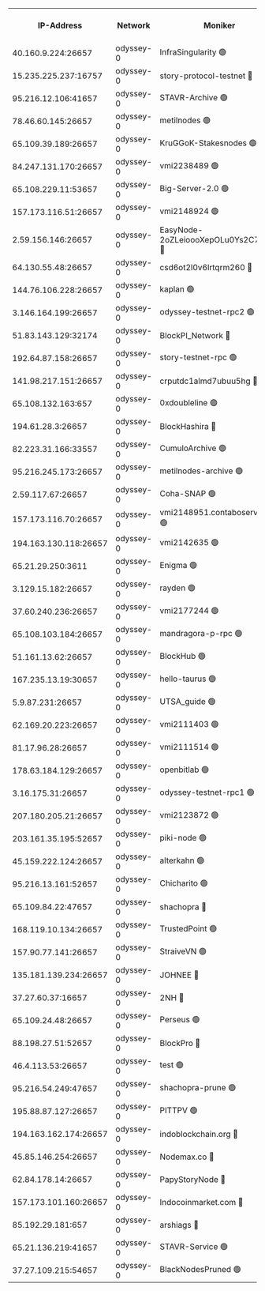 


<table><tr><th>IP-Address</th><th>Network</th><th>Moniker</th><th>Latest Block Height</th><th>Earliest Block Height</th><th>Catching Up</th><th>Tx Index</th><th>Voting Power</th><th>Version</th><th>Scan Time</th></tr><tr><td>40.160.9.224:26657</td><td>odyssey-0</td><td>InfraSingularity 🟢</td><td>1188448</td><td>1</td><td>False</td><td>off</td><td>0</td><td>0.38.9</td><td>2024-12-11T08:47:50.316913744UTC</td></tr><tr><td>15.235.225.237:16757</td><td>odyssey-0</td><td>story-protocol-testnet 🔴</td><td>1188450</td><td>1</td><td>False</td><td>off</td><td>141024000</td><td>0.38.9</td><td>2024-12-11T08:47:59.765356005UTC</td></tr><tr><td>95.216.12.106:41657</td><td>odyssey-0</td><td>STAVR-Archive 🟢</td><td>1187337</td><td>1</td><td>False</td><td>on</td><td>0</td><td>0.38.9</td><td>2024-12-11T08:48:02.699911215UTC</td></tr><tr><td>78.46.60.145:26657</td><td>odyssey-0</td><td>metilnodes 🟢</td><td>1188454</td><td>1</td><td>False</td><td>off</td><td>0</td><td>0.38.9</td><td>2024-12-11T08:48:13.933828334UTC</td></tr><tr><td>65.109.39.189:26657</td><td>odyssey-0</td><td>KruGGoK-Stakesnodes 🟢</td><td>1188456</td><td>1</td><td>False</td><td>on</td><td>0</td><td>0.38.9</td><td>2024-12-11T08:48:18.761516964UTC</td></tr><tr><td>84.247.131.170:26657</td><td>odyssey-0</td><td>vmi2238489 🟢</td><td>1017014</td><td>1</td><td>False</td><td>off</td><td>0</td><td>0.38.9</td><td>2024-12-11T08:48:19.247838252UTC</td></tr><tr><td>65.108.229.11:53657</td><td>odyssey-0</td><td>Big-Server-2.0 🟢</td><td>1188456</td><td>1</td><td>False</td><td>off</td><td>0</td><td>0.38.9</td><td>2024-12-11T08:48:19.723000181UTC</td></tr><tr><td>157.173.116.51:26657</td><td>odyssey-0</td><td>vmi2148924 🟢</td><td>1038364</td><td>1</td><td>False</td><td>off</td><td>0</td><td>0.38.9</td><td>2024-12-11T08:48:20.117108906UTC</td></tr><tr><td>2.59.156.146:26657</td><td>odyssey-0</td><td>EasyNode-2oZLeioooXepOLu0Ys2C7st0ry 🔴</td><td>1188456</td><td>1</td><td>False</td><td>off</td><td>141024000</td><td>0.38.9</td><td>2024-12-11T08:48:20.599573601UTC</td></tr><tr><td>64.130.55.48:26657</td><td>odyssey-0</td><td>csd6ot2l0v6lrtqrm260 🔴</td><td>1188456</td><td>1</td><td>False</td><td>off</td><td>507024000</td><td>0.38.9</td><td>2024-12-11T08:48:21.432401668UTC</td></tr><tr><td>144.76.106.228:26657</td><td>odyssey-0</td><td>kaplan 🟢</td><td>1188459</td><td>1</td><td>False</td><td>off</td><td>0</td><td>0.38.9</td><td>2024-12-11T08:48:31.831161880UTC</td></tr><tr><td>3.146.164.199:26657</td><td>odyssey-0</td><td>odyssey-testnet-rpc2 🟢</td><td>1188459</td><td>1</td><td>False</td><td>off</td><td>0</td><td>0.38.9</td><td>2024-12-11T08:48:33.113172540UTC</td></tr><tr><td>51.83.143.129:32174</td><td>odyssey-0</td><td>BlockPI_Network 🔴</td><td>1188460</td><td>1</td><td>False</td><td>off</td><td>141100000</td><td>0.38.9</td><td>2024-12-11T08:48:37.200518170UTC</td></tr><tr><td>192.64.87.158:26657</td><td>odyssey-0</td><td>story-testnet-rpc 🟢</td><td>1188461</td><td>1</td><td>False</td><td>off</td><td>0</td><td>0.38.9</td><td>2024-12-11T08:48:38.415620994UTC</td></tr><tr><td>141.98.217.151:26657</td><td>odyssey-0</td><td>crputdc1almd7ubuu5hg 🔴</td><td>1188463</td><td>1</td><td>False</td><td>off</td><td>507025000</td><td>0.38.9</td><td>2024-12-11T08:48:45.826250501UTC</td></tr><tr><td>65.108.132.163:657</td><td>odyssey-0</td><td>0xdoubleline 🟢</td><td>1188464</td><td>1</td><td>False</td><td>off</td><td>0</td><td>0.38.9</td><td>2024-12-11T08:48:49.826281708UTC</td></tr><tr><td>194.61.28.3:26657</td><td>odyssey-0</td><td>BlockHashira 🔴</td><td>1188464</td><td>1</td><td>False</td><td>off</td><td>141090000</td><td>0.38.9</td><td>2024-12-11T08:48:50.337446889UTC</td></tr><tr><td>82.223.31.166:33557</td><td>odyssey-0</td><td>CumuloArchive 🟢</td><td>1188467</td><td>1</td><td>False</td><td>on</td><td>0</td><td>0.38.9</td><td>2024-12-11T08:48:58.860720119UTC</td></tr><tr><td>95.216.245.173:26657</td><td>odyssey-0</td><td>metilnodes-archive 🟢</td><td>1188467</td><td>1</td><td>False</td><td>on</td><td>0</td><td>0.38.9</td><td>2024-12-11T08:48:59.718048563UTC</td></tr><tr><td>2.59.117.67:26657</td><td>odyssey-0</td><td>Coha-SNAP 🟢</td><td>1188467</td><td>1</td><td>False</td><td>off</td><td>0</td><td>0.38.9</td><td>2024-12-11T08:49:06.807991411UTC</td></tr><tr><td>157.173.116.70:26657</td><td>odyssey-0</td><td>vmi2148951.contaboserver.net 🟢</td><td>1188469</td><td>1</td><td>False</td><td>off</td><td>0</td><td>0.38.9</td><td>2024-12-11T08:49:11.904092015UTC</td></tr><tr><td>194.163.130.118:26657</td><td>odyssey-0</td><td>vmi2142635 🟢</td><td>871619</td><td>1</td><td>False</td><td>off</td><td>0</td><td>0.38.9</td><td>2024-12-11T08:49:12.909433362UTC</td></tr><tr><td>65.21.29.250:3611</td><td>odyssey-0</td><td>Enigma 🟢</td><td>1188471</td><td>1</td><td>False</td><td>on</td><td>0</td><td>0.38.9</td><td>2024-12-11T08:49:21.822803260UTC</td></tr><tr><td>3.129.15.182:26657</td><td>odyssey-0</td><td>rayden 🟢</td><td>1188472</td><td>1</td><td>False</td><td>on</td><td>0</td><td>0.38.9</td><td>2024-12-11T08:49:25.216149248UTC</td></tr><tr><td>37.60.240.236:26657</td><td>odyssey-0</td><td>vmi2177244 🟢</td><td>940676</td><td>1</td><td>False</td><td>off</td><td>0</td><td>0.38.9</td><td>2024-12-11T08:49:32.565503579UTC</td></tr><tr><td>65.108.103.184:26657</td><td>odyssey-0</td><td>mandragora-p-rpc 🟢</td><td>1188475</td><td>1</td><td>False</td><td>on</td><td>0</td><td>0.38.9</td><td>2024-12-11T08:49:33.376881349UTC</td></tr><tr><td>51.161.13.62:26657</td><td>odyssey-0</td><td>BlockHub 🟢</td><td>1188475</td><td>1</td><td>False</td><td>off</td><td>0</td><td>0.38.9</td><td>2024-12-11T08:49:34.524764378UTC</td></tr><tr><td>167.235.13.19:30657</td><td>odyssey-0</td><td>hello-taurus 🟢</td><td>1188475</td><td>1</td><td>False</td><td>on</td><td>0</td><td>0.38.9</td><td>2024-12-11T08:49:35.842238992UTC</td></tr><tr><td>5.9.87.231:26657</td><td>odyssey-0</td><td>UTSA_guide 🟢</td><td>1188476</td><td>1</td><td>False</td><td>on</td><td>0</td><td>0.38.9</td><td>2024-12-11T08:49:36.930407397UTC</td></tr><tr><td>62.169.20.223:26657</td><td>odyssey-0</td><td>vmi2111403 🟢</td><td>949028</td><td>1</td><td>False</td><td>off</td><td>0</td><td>0.38.9</td><td>2024-12-11T08:49:39.782658517UTC</td></tr><tr><td>81.17.96.28:26657</td><td>odyssey-0</td><td>vmi2111514 🟢</td><td>949252</td><td>1</td><td>False</td><td>off</td><td>0</td><td>0.38.9</td><td>2024-12-11T08:49:49.010436578UTC</td></tr><tr><td>178.63.184.129:26657</td><td>odyssey-0</td><td>openbitlab 🟢</td><td>1188480</td><td>1</td><td>False</td><td>on</td><td>0</td><td>0.38.9</td><td>2024-12-11T08:49:52.314504206UTC</td></tr><tr><td>3.16.175.31:26657</td><td>odyssey-0</td><td>odyssey-testnet-rpc1 🟢</td><td>1188482</td><td>1</td><td>False</td><td>off</td><td>0</td><td>0.38.9</td><td>2024-12-11T08:49:58.877976326UTC</td></tr><tr><td>207.180.205.21:26657</td><td>odyssey-0</td><td>vmi2123872 🟢</td><td>933757</td><td>1</td><td>False</td><td>off</td><td>0</td><td>0.38.9</td><td>2024-12-11T08:49:59.302580320UTC</td></tr><tr><td>203.161.35.195:52657</td><td>odyssey-0</td><td>piki-node 🟢</td><td>1188452</td><td>109001</td><td>False</td><td>off</td><td>0</td><td>0.38.9</td><td>2024-12-11T08:48:05.812182689UTC</td></tr><tr><td>45.159.222.124:26657</td><td>odyssey-0</td><td>alterkahn 🟢</td><td>1188476</td><td>113001</td><td>False</td><td>off</td><td>0</td><td>0.38.9</td><td>2024-12-11T08:49:40.742058020UTC</td></tr><tr><td>95.216.13.161:52657</td><td>odyssey-0</td><td>Chicharito 🟢</td><td>1188450</td><td>121001</td><td>False</td><td>off</td><td>0</td><td>0.38.12</td><td>2024-12-11T08:47:58.773553641UTC</td></tr><tr><td>65.109.84.22:47657</td><td>odyssey-0</td><td>shachopra 🔴</td><td>1188473</td><td>318001</td><td>False</td><td>off</td><td>143550000</td><td>0.38.9</td><td>2024-12-11T08:49:26.662400169UTC</td></tr><tr><td>168.119.10.134:26657</td><td>odyssey-0</td><td>TrustedPoint 🟢</td><td>1188480</td><td>339001</td><td>False</td><td>off</td><td>0</td><td>0.38.9</td><td>2024-12-11T08:49:53.138752995UTC</td></tr><tr><td>157.90.77.141:26657</td><td>odyssey-0</td><td>StraiveVN 🟢</td><td>1188461</td><td>342001</td><td>False</td><td>off</td><td>0</td><td>0.38.9</td><td>2024-12-11T08:48:38.718092705UTC</td></tr><tr><td>135.181.139.234:26657</td><td>odyssey-0</td><td>JOHNEE 🔴</td><td>1188474</td><td>351001</td><td>False</td><td>on</td><td>141025000</td><td>0.38.9</td><td>2024-12-11T08:49:31.769380858UTC</td></tr><tr><td>37.27.60.37:16657</td><td>odyssey-0</td><td>2NH 🔴</td><td>1188470</td><td>395001</td><td>False</td><td>off</td><td>141060000</td><td>0.38.9</td><td>2024-12-11T08:49:17.134170278UTC</td></tr><tr><td>65.109.24.48:26657</td><td>odyssey-0</td><td>Perseus 🟢</td><td>1188472</td><td>431001</td><td>False</td><td>off</td><td>0</td><td>0.38.9</td><td>2024-12-11T08:49:24.413400399UTC</td></tr><tr><td>88.198.27.51:52657</td><td>odyssey-0</td><td>BlockPro 🔴</td><td>1188451</td><td>507001</td><td>False</td><td>off</td><td>141024000</td><td>0.38.9</td><td>2024-12-11T08:48:03.056158772UTC</td></tr><tr><td>46.4.113.53:26657</td><td>odyssey-0</td><td>test 🟢</td><td>1188476</td><td>527001</td><td>False</td><td>off</td><td>0</td><td>0.38.9</td><td>2024-12-11T08:49:38.365078880UTC</td></tr><tr><td>95.216.54.249:47657</td><td>odyssey-0</td><td>shachopra-prune 🟢</td><td>1188473</td><td>531001</td><td>False</td><td>off</td><td>0</td><td>0.38.9</td><td>2024-12-11T08:49:27.907215453UTC</td></tr><tr><td>195.88.87.127:26657</td><td>odyssey-0</td><td>PITTPV 🟢</td><td>1188455</td><td>862001</td><td>False</td><td>off</td><td>0</td><td>0.38.9</td><td>2024-12-11T08:48:16.895304580UTC</td></tr><tr><td>194.163.162.174:26657</td><td>odyssey-0</td><td>indoblockchain.org 🔴</td><td>1188448</td><td>1023001</td><td>False</td><td>off</td><td>142085577</td><td>0.38.9</td><td>2024-12-11T08:47:51.250686073UTC</td></tr><tr><td>45.85.146.254:26657</td><td>odyssey-0</td><td>Nodemax.co 🔴</td><td>1188450</td><td>1023001</td><td>False</td><td>off</td><td>141061782</td><td>0.38.9</td><td>2024-12-11T08:48:00.193050169UTC</td></tr><tr><td>62.84.178.14:26657</td><td>odyssey-0</td><td>PapyStoryNode 🔴</td><td>1188473</td><td>1023001</td><td>False</td><td>off</td><td>141024000</td><td>0.38.9</td><td>2024-12-11T08:49:28.746507857UTC</td></tr><tr><td>157.173.101.160:26657</td><td>odyssey-0</td><td>Indocoinmarket.com 🔴</td><td>1188477</td><td>1023001</td><td>False</td><td>off</td><td>142085577</td><td>0.38.9</td><td>2024-12-11T08:49:42.348957522UTC</td></tr><tr><td>85.192.29.181:657</td><td>odyssey-0</td><td>arshiags 🔴</td><td>1188477</td><td>1122001</td><td>False</td><td>off</td><td>141099000</td><td>0.38.9</td><td>2024-12-11T08:49:41.102921521UTC</td></tr><tr><td>65.21.136.219:41657</td><td>odyssey-0</td><td>STAVR-Service 🟢</td><td>1188459</td><td>1138001</td><td>False</td><td>on</td><td>0</td><td>0.38.9</td><td>2024-12-11T08:48:32.259688936UTC</td></tr><tr><td>37.27.109.215:54657</td><td>odyssey-0</td><td>BlackNodesPruned 🟢</td><td>1188455</td><td>1163001</td><td>False</td><td>on</td><td>0</td><td>0.38.9</td><td>2024-12-11T08:48:17.387776283UTC</td></tr></table>